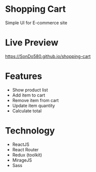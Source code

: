 # Shopping Cart

Simple UI for E-commerce site

# Live Preview

https://SonDo580.github.io/shopping-cart

# Features

- Show product list
- Add item to cart
- Remove item from cart
- Update item quantity
- Calculate total

# Technology

- ReactJS
- React Router
- Redux (toolkit)
- MirageJS
- Sass
